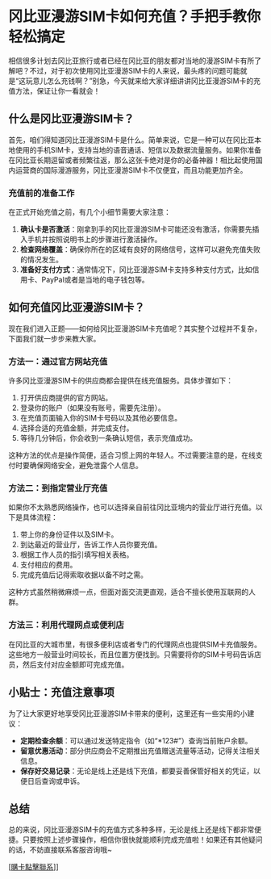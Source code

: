 # 冈比亚漫游SIM卡如何充值？手把手教你轻松搞定

相信很多计划去冈比亚旅行或者已经在冈比亚的朋友都对当地的漫游SIM卡有所了解吧？不过，对于初次使用冈比亚漫游SIM卡的人来说，最头疼的问题可能就是“这玩意儿怎么充钱啊？”别急，今天就来给大家详细讲讲冈比亚漫游SIM卡的充值方法，保证让你一看就会！

## 什么是冈比亚漫游SIM卡？

首先，咱们得知道冈比亚漫游SIM卡是什么。简单来说，它是一种可以在冈比亚本地使用的手机SIM卡，支持当地的语音通话、短信以及数据流量服务。如果你准备在冈比亚长期逗留或者频繁往返，那么这张卡绝对是你的必备神器！相比起使用国内运营商的国际漫游服务，冈比亚漫游SIM卡不仅便宜，而且功能更加齐全。

### 充值前的准备工作

在正式开始充值之前，有几个小细节需要大家注意：

1. **确认卡是否激活**：刚拿到手的冈比亚漫游SIM卡可能还没有激活，你需要先插入手机并按照说明书上的步骤进行激活操作。
2. **检查网络覆盖**：确保你所在的区域有良好的网络信号，这样可以避免充值失败的情况发生。
3. **准备好支付方式**：通常情况下，冈比亚漫游SIM卡支持多种支付方式，比如信用卡、PayPal或者是当地的电子钱包等。

## 如何充值冈比亚漫游SIM卡？

现在我们进入正题——如何给冈比亚漫游SIM卡充值呢？其实整个过程并不复杂，下面我们就一步步来教大家。

### 方法一：通过官方网站充值

许多冈比亚漫游SIM卡的供应商都会提供在线充值服务。具体步骤如下：

1. 打开供应商提供的官方网站。
2. 登录你的账户（如果没有账号，需要先注册）。
3. 在充值页面输入你的SIM卡号码以及其他必要信息。
4. 选择合适的充值金额，并完成支付。
5. 等待几分钟后，你会收到一条确认短信，表示充值成功。

这种方法的优点是操作简便，适合习惯上网的年轻人。不过需要注意的是，在线支付时要确保网络安全，避免泄露个人信息。

### 方法二：到指定营业厅充值

如果你不太熟悉网络操作，也可以选择亲自前往冈比亚境内的营业厅进行充值。以下是具体流程：

1. 带上你的身份证件以及SIM卡。
2. 到达最近的营业厅，告诉工作人员你要充值。
3. 根据工作人员的指引填写相关表格。
4. 支付相应的费用。
5. 完成充值后记得索取收据以备不时之需。

这种方式虽然稍微麻烦一点，但面对面交流更直观，适合不擅长使用互联网的人群。

### 方法三：利用代理网点或便利店

在冈比亚的大城市里，有很多便利店或者专门的代理网点也提供SIM卡充值服务。这些地方一般营业时间较长，而且位置方便找到。只需要将你的SIM卡号码告诉店员，然后支付对应金额即可完成充值。

## 小贴士：充值注意事项

为了让大家更好地享受冈比亚漫游SIM卡带来的便利，这里还有一些实用的小建议：

- **定期检查余额**：可以通过发送特定指令（如“*123#”）查询当前账户余额。
- **留意优惠活动**：部分供应商会不定期推出充值赠送流量等活动，记得关注相关信息。
- **保存好交易记录**：无论是线上还是线下充值，都要妥善保管好相关的凭证，以便日后查询或申诉。

## 总结

总的来说，冈比亚漫游SIM卡的充值方式多种多样，无论是线上还是线下都非常便捷。只要按照上述步骤操作，相信你很快就能顺利完成充值啦！如果还有其他疑问的话，不妨直接联系客服咨询哦~

[[購卡點擊聯系](https://t.me/s/esim1088)]]